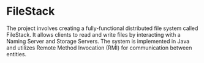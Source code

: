 # FileStack
The project involves creating a fully-functional distributed file system called FileStack. It allows clients to read and write files by interacting with a Naming Server and Storage Servers. The system is implemented in Java and utilizes Remote Method Invocation (RMI) for communication between entities.
